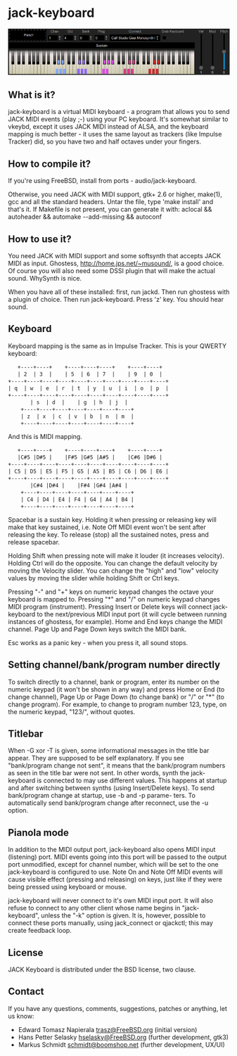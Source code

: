 # jack-keyboard

![Screenshot of jack-keyboard](jack_keyboard.png)

## What is it?

jack-keyboard is a virtual MIDI keyboard - a program that allows you to
send JACK MIDI events (play ;-) using your PC keyboard.  It's  somewhat
similar  to  vkeybd,  except it uses JACK MIDI instead of ALSA, and the
keyboard mapping is much better - it uses the same layout  as  trackers
(like Impulse Tracker) did, so you have two and half octaves under your
fingers.

## How to compile it?

If you're using FreeBSD, install from ports - audio/jack-keyboard.

Otherwise, you need JACK with MIDI support, gtk+ 2.6 or higher,
make(1), gcc and all the standard headers.  Untar the file, type
'make install' and that's it.
If Makefile is not present, you can generate it with:
aclocal && autoheader && automake --add-missing && autoconf

## How to use it?

You need JACK with MIDI support and some softsynth that accepts
JACK MIDI as input.  Ghostess, http://home.jps.net/~musound/,
is a good choice.  Of course you will also need some DSSI plugin
that will make the actual sound.  WhySynth is nice.

When you have all of these installed: first, run jackd.  Then run
ghostess with a plugin of choice.  Then run jack-keyboard.  Press
'z' key.  You should hear sound.

## Keyboard

Keyboard mapping is the same as in Impulse Tracker.  This is your
QWERTY keyboard:

       +----+----+    +----+----+----+    +----+----+
       | 2  | 3  |    | 5  | 6  | 7  |    | 9  | 0  |
    +----+----+----+----+----+----+----+----+----+----+
    | q  | w  | e  | r  | t  | y  | u  | i  | o  | p  |
    +----+----+----+----+----+----+----+----+----+----+
           | s  | d  |    | g  | h  | j  |
        +----+----+----+----+----+----+----+
        | z  | x  | c  | v  | b  | n  | m  |
        +----+----+----+----+----+----+----+

And this is MIDI mapping.

       +----+----+    +----+----+----+    +----+----+
       |C#5 |D#5 |    |F#5 |G#5 |A#5 |    |C#6 |D#6 |
    +----+----+----+----+----+----+----+----+----+----+
    | C5 | D5 | E5 | F5 | G5 | A5 | B5 | C6 | D6 | E6 |
    +----+----+----+----+----+----+----+----+----+----+
           |C#4 |D#4 |    |F#4 |G#4 |A#4 |
        +----+----+----+----+----+----+----+
        | C4 | D4 | E4 | F4 | G4 | A4 | B4 |
        +----+----+----+----+----+----+----+

Spacebar  is  a sustain key.  Holding it when pressing or releasing key
will make that key sustained, i.e. Note Off MIDI event  won't  be  sent
after  releasing  the  key.  To release (stop) all the sustained notes,
press and release spacebar.

Holding Shift when pressing note will  make  it  louder  (it  increases
velocity).   Holding  Ctrl  will  do  the opposite.  You can change the
default velocity by moving the Velocity slider.   You  can  change  the
"high"  and  "low"  velocity  values by moving the slider while holding
Shift or Ctrl keys.

Pressing "-" and "+" keys on numeric keypad  changes  the  octave  your
keyboard  is mapped to.  Pressing "*" and "/" on numeric keypad changes
MIDI program (instrument).  Pressing Insert or Delete keys will connect
jack-keyboard  to  the  next/previous  MIDI  input  port (it will cycle
between running instances of ghostess, for example).  Home and End keys
change  the  MIDI  channel.  Page Up and Page Down keys switch the MIDI
bank.

Esc works as a panic key - when you press it, all sound stops.

## Setting channel/bank/program number directly

To switch directly to a channel, bank or program, enter its  number  on
the numeric keypad (it won't be shown in any way) and press Home or End
(to change channel), Page Up or Page Down (to change bank)  or  "/"  or
"*" (to change program).  For example, to change to program number 123,
type, on the numeric keypad, "123/", without quotes.

## Titlebar

When -G xor -T is given, some informational messages in the  title  bar
appear.  They  are  supposed  to  be  self  explanatory.   If  you  see
"bank/program change not sent", it means that the bank/program  numbers
as  seen  in  the  title  bar were not sent.  In other words, synth the
jack-keyboard is connected to may use different values.   This  happens
at  startup  and  after  switching  between synths (using Insert/Delete
keys).  To send bank/program change at startup, use -b and  -p  parame-
ters.   To  automatically send bank/program change after reconnect, use
the -u option.

## Pianola mode

In addition to the MIDI output  port,  jack-keyboard  also  opens  MIDI
input  (listening)  port.   MIDI  events  going  into this port will be
passed to the output port unmodified, except for channel number,  which
will be set to the one jack-keyboard is configured to use.  Note On and
Note Off MIDI events will cause visible effect (pressing and releasing)
on  keys, just like if they were being pressed using keyboard or mouse.

jack-keyboard will never connect to it's own MIDI input port.  It  will
also  refuse to connect to any other client whose name begins in "jack-
keyboard", unless the "-k" option is given.  It is,  however,  possible
to  connect  these ports manually, using jack_connect or qjackctl; this
may create feedback loop.

## License 

JACK Keyboard is distributed under the BSD license, two clause.

## Contact 

If you have any questions, comments, suggestions, patches or anything,
let us know:
* Edward Tomasz Napierala <trasz@FreeBSD.org> (initial version)
* Hans Petter Selasky <hselasky@FreeBSD.org> (further development, gtk3)
* Markus Schmidt <schmidt@boomshop.net> (further development, UX/UI)
